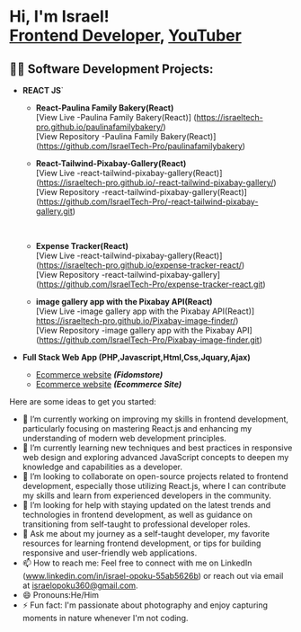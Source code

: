 <h1>Hi, I'm Israel! <br/><a href="https://github.com/IsraelTech-Pro">Frontend Developer</a>, <a href="https://www.youtube.com/channel/UCZKOXI8IIgMt7t-kiokPpRg">YouTuber</a></h1>

<h2>👨‍💻 Software Development Projects:</h2>

- <b>REACT JS</b>`

  - <b>React-Paulina Family Bakery(React)</b><br>
     [View Live -Paulina Family Bakery(React)]
     (https://israeltech-pro.github.io/paulinafamilybakery/)
    <br>
     [View Repository -Paulina Family Bakery(React)]
     (https://github.com/IsraelTech-Pro/paulinafamilybakery)

   - <b>React-Tailwind-Pixabay-Gallery(React)</b><br>
     [View Live -react-tailwind-pixabay-gallery(React)]
     (https://israeltech-pro.github.io/-react-tailwind-pixabay-gallery/)
      [View Repository -react-tailwind-pixabay-gallery(React)]
      (https://github.com/IsraelTech-Pro/-react-tailwind-pixabay-gallery.git)

      <br>
   - <b>Expense Tracker(React)</b><br>
      [View Live -react-tailwind-pixabay-gallery(React)]
      (https://israeltech-pro.github.io/expense-tracker-react/)
       <br>
       [View Repository -react-tailwind-pixabay-gallery]
       (https://github.com/IsraelTech-Pro/expense-tracker-react.git)
           <br>
    - <b>image gallery app with the Pixabay API(React)</b><br>
           [View Live -image gallery app with the Pixabay API(React)]
            https://israeltech-pro.github.io/Pixabay-image-finder/)
       <br>
             [View Repository -image gallery app with the Pixabay API]
            (https://github.com/IsraelTech-Pro/Pixabay-image-finder.git)
    
- <b>Full Stack Web App (PHP,Javascript,Html,Css,Jquary,Ajax)</b>
  - [Ecommerce website](https://github.com/IsraelTech-Pro/FidomStore) <b><i>(Fidomstore)</b></i>
  - [Ecommerce website](https://github.com/IsraelTech-Pro/EccommerceSite) <b><i>(Ecommerce Site)</b></i>

Here are some ideas to get you started:

- 🔭 I’m currently working on improving my skills in frontend development, particularly focusing on mastering React.js and enhancing my understanding of modern web development principles.
- 🌱 I’m currently learning new techniques and best practices in responsive web design and exploring advanced JavaScript concepts to deepen my knowledge and capabilities as a developer.
- 👯 I’m looking to collaborate on open-source projects related to frontend development, especially those utilizing React.js, where I can contribute my skills and learn from experienced developers in the community.
- 🤔 I’m looking for help with staying updated on the latest trends and technologies in frontend development, as well as guidance on transitioning from self-taught to professional developer roles.
- 💬 Ask me about my journey as a self-taught developer, my favorite resources for learning frontend development, or tips for building responsive and user-friendly web applications.
- 📫 How to reach me: Feel free to connect with me on LinkedIn (www.linkedin.com/in/israel-opoku-55ab5626b) or reach out via email at israelopoku360@gmail.com.
- 😄 Pronouns:He/Him
- ⚡ Fun fact:  I'm passionate about photography and enjoy capturing moments in nature whenever I'm not coding.

